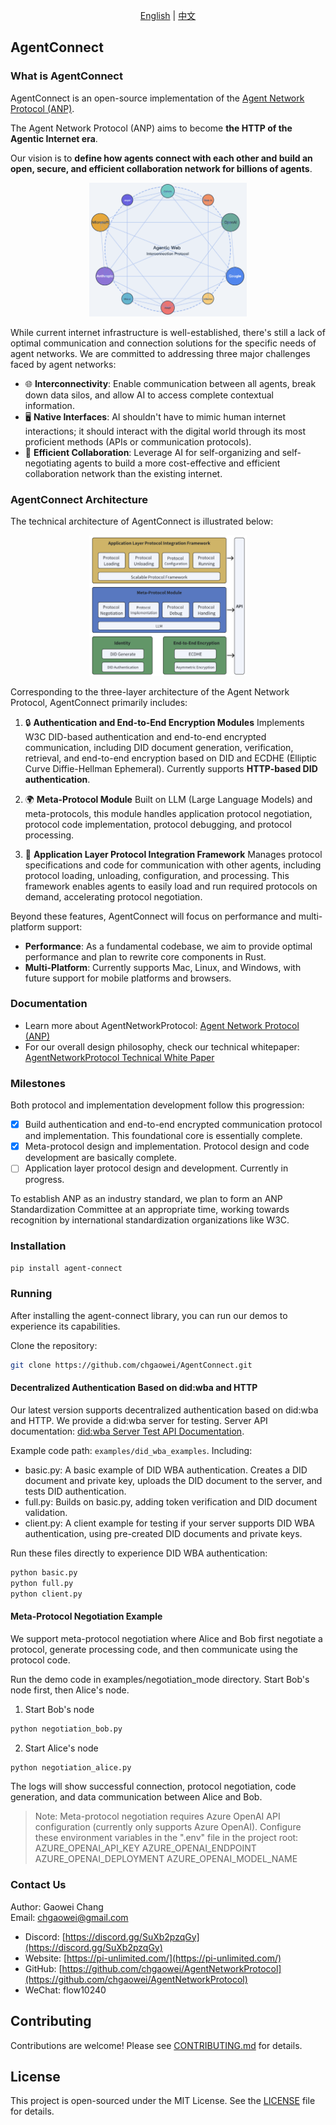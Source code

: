 <div align="center">
  
[English](README.md) | [中文](README.cn.md)

</div>

## AgentConnect

### What is AgentConnect

AgentConnect is an open-source implementation of the [Agent Network Protocol (ANP)](https://github.com/chgaowei/AgentNetworkProtocol).

The Agent Network Protocol (ANP) aims to become **the HTTP of the Agentic Internet era**.

Our vision is to **define how agents connect with each other and build an open, secure, and efficient collaboration network for billions of agents**.

<p align="center">
  <img src="/images/agentic-web.png" width="50%" alt="Agentic Web"/>
</p>

While current internet infrastructure is well-established, there's still a lack of optimal communication and connection solutions for the specific needs of agent networks. We are committed to addressing three major challenges faced by agent networks:

- 🌐 **Interconnectivity**: Enable communication between all agents, break down data silos, and allow AI to access complete contextual information.
- 🖥️ **Native Interfaces**: AI shouldn't have to mimic human internet interactions; it should interact with the digital world through its most proficient methods (APIs or communication protocols).
- 🤝 **Efficient Collaboration**: Leverage AI for self-organizing and self-negotiating agents to build a more cost-effective and efficient collaboration network than the existing internet.

### AgentConnect Architecture

The technical architecture of AgentConnect is illustrated below:

<p align="center">
  <img src="/images/agent-connect-architecture.png" width="50%" alt="Project Architecture"/>
</p>

Corresponding to the three-layer architecture of the Agent Network Protocol, AgentConnect primarily includes:

1. 🔒 **Authentication and End-to-End Encryption Modules**
   Implements W3C DID-based authentication and end-to-end encrypted communication, including DID document generation, verification, retrieval, and end-to-end encryption based on DID and ECDHE (Elliptic Curve Diffie-Hellman Ephemeral). Currently supports **HTTP-based DID authentication**.

2. 🌍 **Meta-Protocol Module**
   Built on LLM (Large Language Models) and meta-protocols, this module handles application protocol negotiation, protocol code implementation, protocol debugging, and protocol processing.

3. 📡 **Application Layer Protocol Integration Framework**
   Manages protocol specifications and code for communication with other agents, including protocol loading, unloading, configuration, and processing. This framework enables agents to easily load and run required protocols on demand, accelerating protocol negotiation.

Beyond these features, AgentConnect will focus on performance and multi-platform support:

- **Performance**: As a fundamental codebase, we aim to provide optimal performance and plan to rewrite core components in Rust.
- **Multi-Platform**: Currently supports Mac, Linux, and Windows, with future support for mobile platforms and browsers.

### Documentation

- Learn more about AgentNetworkProtocol: [Agent Network Protocol (ANP)](https://github.com/chgaowei/AgentNetworkProtocol)
- For our overall design philosophy, check our technical whitepaper: [AgentNetworkProtocol Technical White Paper](https://github.com/chgaowei/AgentNetworkProtocol/blob/main/01-AgentNetworkProtocol%20Technical%20White%20Paper.md)

### Milestones

Both protocol and implementation development follow this progression:

- [x] Build authentication and end-to-end encrypted communication protocol and implementation. This foundational core is essentially complete.
- [x] Meta-protocol design and implementation. Protocol design and code development are basically complete.
- [ ] Application layer protocol design and development. Currently in progress.

To establish ANP as an industry standard, we plan to form an ANP Standardization Committee at an appropriate time, working towards recognition by international standardization organizations like W3C.

### Installation

```bash
pip install agent-connect
```

### Running

After installing the agent-connect library, you can run our demos to experience its capabilities.

Clone the repository:

```bash
git clone https://github.com/chgaowei/AgentConnect.git
```

#### Decentralized Authentication Based on did:wba and HTTP

Our latest version supports decentralized authentication based on did:wba and HTTP. We provide a did:wba server for testing. Server API documentation: [did:wba Server Test API Documentation](https://github.com/chgaowei/AgentNetworkProtocol/blob/main/chinese/docs/did%3Awba%E6%9C%8D%E5%8A%A1%E7%AB%AF%E6%B5%8B%E8%AF%95%E6%8E%A5%E5%8F%A3.md).

Example code path: `examples/did_wba_examples`. Including:

- basic.py: A basic example of DID WBA authentication. Creates a DID document and private key, uploads the DID document to the server, and tests DID authentication.
- full.py: Builds on basic.py, adding token verification and DID document validation.
- client.py: A client example for testing if your server supports DID WBA authentication, using pre-created DID documents and private keys.

Run these files directly to experience DID WBA authentication:

```bash
python basic.py
python full.py
python client.py
```

#### Meta-Protocol Negotiation Example

We support meta-protocol negotiation where Alice and Bob first negotiate a protocol, generate processing code, and then communicate using the protocol code.

Run the demo code in examples/negotiation_mode directory. Start Bob's node first, then Alice's node.

1. Start Bob's node
```bash
python negotiation_bob.py
```

2. Start Alice's node
```bash
python negotiation_alice.py
```

The logs will show successful connection, protocol negotiation, code generation, and data communication between Alice and Bob.

> Note:
> Meta-protocol negotiation requires Azure OpenAI API configuration (currently only supports Azure OpenAI). Configure these environment variables in the ".env" file in the project root:
> AZURE_OPENAI_API_KEY
> AZURE_OPENAI_ENDPOINT
> AZURE_OPENAI_DEPLOYMENT
> AZURE_OPENAI_MODEL_NAME

### Contact Us

Author: Gaowei Chang  
Email: chgaowei@gmail.com  
- Discord: [https://discord.gg/SuXb2pzqGy](https://discord.gg/SuXb2pzqGy)  
- Website: [https://pi-unlimited.com/](https://pi-unlimited.com/)  
- GitHub: [https://github.com/chgaowei/AgentNetworkProtocol](https://github.com/chgaowei/AgentNetworkProtocol)
- WeChat: flow10240

## Contributing

Contributions are welcome! Please see [CONTRIBUTING.md](CONTRIBUTING.md) for details.

## License

This project is open-sourced under the MIT License. See the [LICENSE](LICENSE) file for details.



